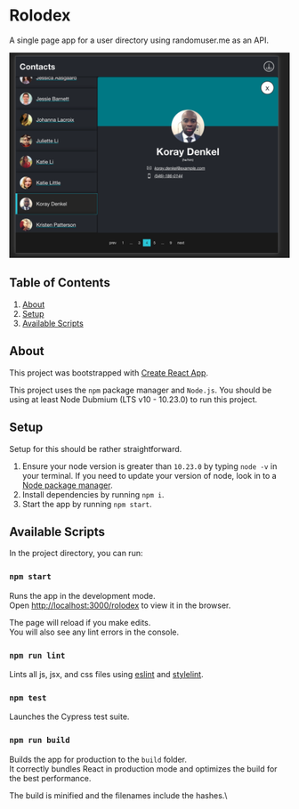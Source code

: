 # Rolodex

A single page app for a user directory using randomuser.me as an API.

![alt text](https://raw.githubusercontent.com/rynddk/rolodex/main/preview.png "A preview of the Rolodex app")

## Table of Contents

1. [About](#about)
1. [Setup](#setup)
1. [Available Scripts](#available-scripts)

## About

This project was bootstrapped with [Create React App](https://github.com/facebook/create-react-app).

This project uses the `npm` package manager and `Node.js`. You should be using at least Node Dubmium (LTS v10 - 10.23.0) to run this project.

## Setup

Setup for this should be rather straightforward.

1. Ensure your node version is greater than `10.23.0` by typing `node -v` in your terminal. If you need to update your version of node, look in to a [Node package manager](https://nodejs.org/en/download/package-manager/).
1. Install dependencies by running `npm i`.
1. Start the app by running `npm start`.

## Available Scripts

In the project directory, you can run:

### `npm start`

Runs the app in the development mode.\
Open [http://localhost:3000/rolodex](http://localhost:3000/rolodex) to view it in the browser.

The page will reload if you make edits.\
You will also see any lint errors in the console.

### `npm run lint`

Lints all js, jsx, and css files using [eslint](https://eslint.org/) and [stylelint](https://stylelint.io/).

### `npm test`

Launches the Cypress test suite.

### `npm run build`

Builds the app for production to the `build` folder.\
It correctly bundles React in production mode and optimizes the build for the best performance.

The build is minified and the filenames include the hashes.\
